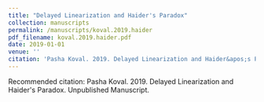 ```yaml
---
title: "Delayed Linearization and Haider's Paradox"
collection: manuscripts
permalink: /manuscripts/koval.2019.haider
pdf_filename: koval.2019.haider.pdf
date: 2019-01-01
venue: ''
citation: 'Pasha Koval. 2019. Delayed Linearization and Haider&apos;s Paradox. Unpublished Manuscript.'
---
```


Recommended citation: Pasha Koval. 2019. Delayed Linearization and Haider's Paradox. Unpublished Manuscript.